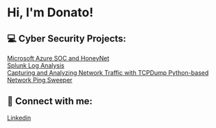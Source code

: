<h1>Hi, I'm Donato!

<h2> 💻 Cyber Security Projects:</h2>
<a href="https://github.com/DonDon693/Microsoft-Azure-SOC-and-HoneyNet"> Microsoft Azure SOC and HoneyNet <br /></a>
<a href="https://docs.google.com/presentation/d/1vZUqXOVA5twxAbmjq6wKguAbiWddZAxbsu4MOyWbjzo/edit?usp=sharing"> Splunk Log Analysis <br /></a>
<a href="https://docs.google.com/document/d/1LnW-_VE5rBaXdLZssQu0ROdWrGmsRQIvpuvlgwCBSRY/edit?usp=sharing"> Capturing and Analyzing Network Traffic with TCPDump </a>
<a href="https://github.com/DonDon693/Python-Based-Network-Ping-Sweeper/tree/main"> Python-based Network Ping Sweeper </a>
<h2> 🤳 Connect with me:</h2>
  <a href="https://www.linkedin.com/in/donatoleal369/"> Linkedin</a>
